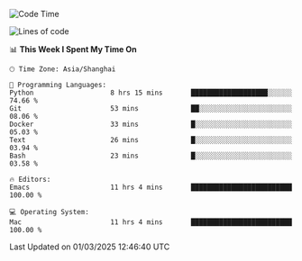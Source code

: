<!--START_SECTION:waka-->
![Code Time](http://img.shields.io/badge/Code%20Time-2%2C554%20hrs%2042%20mins-blue)

![Lines of code](https://img.shields.io/badge/From%20Hello%20World%20I%27ve%20Written-335.2%20thousand%20lines%20of%20code-blue)

📊 **This Week I Spent My Time On** 

```text
🕑︎ Time Zone: Asia/Shanghai

💬 Programming Languages: 
Python                   8 hrs 15 mins       ███████████████████░░░░░░   74.66 % 
Git                      53 mins             ██░░░░░░░░░░░░░░░░░░░░░░░   08.06 % 
Docker                   33 mins             █░░░░░░░░░░░░░░░░░░░░░░░░   05.03 % 
Text                     26 mins             █░░░░░░░░░░░░░░░░░░░░░░░░   03.94 % 
Bash                     23 mins             █░░░░░░░░░░░░░░░░░░░░░░░░   03.58 % 

🔥 Editors: 
Emacs                    11 hrs 4 mins       █████████████████████████   100.00 % 

💻 Operating System: 
Mac                      11 hrs 4 mins       █████████████████████████   100.00 % 
```


 Last Updated on 01/03/2025 12:46:40 UTC
<!--END_SECTION:waka-->
